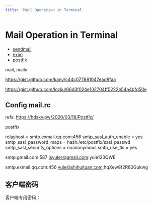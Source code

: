```yaml
---
title: 'Mail Operation in Terminal'
---
```


# Mail Operation in Terminal


- [sendmail](http://www.sendmail.org/)
- [exim]()
- [postfix](http://www.postfix.org/)


mail, mailx

https://gist.github.com/kany/c44c077881047ead8faa

https://gist.github.com/loziju/66d3f024e102704ff5222e54a4bfd50e

## Config mail.rc

refs: https://hdsky.pw/2020/03/18/Postfix/

postfix

relayhost = smtp.exmail.qq.com:456
smtp_sasl_auth_enable = yes
smtp_sasl_password_maps = hash:/etc/postfix/sasl_passwd
smtp_sasl_security_options = noanonymous
smtp_use_tls = yes



smtp.gmail.com:587 isyuler@gmail.com:yule123QWE

smtp.exmail.qq.com:456 yule@shihuituan.com:hqXew8f2R82Gukwg
## 客户端密码

客户端专用密码：

